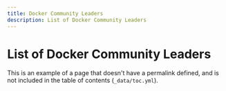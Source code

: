 ```yaml
---
title: Docker Community Leaders
description: List of Docker Community Leaders
---
```


# List of Docker Community Leaders

This is an example of a page that doesn't have a permalink defined, and
is not included in the table of contents (`_data/toc.yml`).
